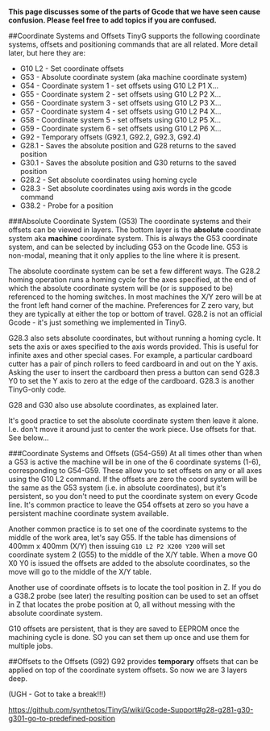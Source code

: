 **This page discusses some of the parts of Gcode that we have seen cause confusion. Please feel free to add topics if you are confused.**

##Coordinate Systems and Offsets
TinyG supports the following coordinate systems, offsets and positioning commands that are all related. More detail later, but here they are:

* G10 L2 - Set coordinate offsets 
* G53 - Absolute coordinate system (aka machine coordinate system)
* G54 - Coordinate system 1 - set offsets using G10 L2 P1 X...
* G55 - Coordinate system 2 - set offsets using G10 L2 P2 X...
* G56 - Coordinate system 3 - set offsets using G10 L2 P3 X...
* G57 - Coordinate system 4 - set offsets using G10 L2 P4 X...
* G58 - Coordinate system 5 - set offsets using G10 L2 P5 X...
* G59 - Coordinate system 6 - set offsets using G10 L2 P6 X...
* G92 - Temporary offsets (G92.1, G92.2, G92.3, G92.4)
* G28.1 - Saves the absolute position and G28 returns to the saved position
* G30.1 - Saves the absolute position and G30 returns to the saved position
* G28.2 - Set absolute coordinates using homing cycle
* G28.3 - Set absolute coordinates using axis words in the gcode command
* G38.2 - Probe for a position

###Absolute Coordinate System (G53)
The coordinate systems and their offsets can be viewed in layers. The bottom layer is the **absolute** coordinate system aka **machine** coordinate system. This is always the G53 coordinate system, and can be selected by including G53 on the Gcode line. G53 is non-modal, meaning that it only applies to the line where it is present.

The absolute coordinate system can be set a few different ways. The G28.2 homing operation runs a homing cycle for the axes specified, at the end of which the absolute coordinate system will be (or is supposed to be) referenced to the homing switches. In most machines the X/Y zero will be at the front left hand corner of the machine. Preferences for Z zero vary, but they are typically at either the top or bottom of travel. G28.2 is not an official Gcode - it's just something we implemented in TinyG.

G28.3 also sets absolute coordinates, but without running a homing cycle. It sets the axis or axes specified to the axis words provided. This is useful for infinite axes and other special cases. For example, a particular cardboard cutter has a pair of pinch rollers to feed cardboard in and out on the Y axis. Asking the user to insert the cardboard then press a button can send G28.3 Y0 to set the Y axis to zero at the edge of the cardboard. G28.3 is another TinyG-only code.

G28 and G30 also use absolute coordinates, as explained later.

It's good practice to set the absolute coordinate system then leave it alone. I.e. don't move it around just to center the work piece. Use offsets for that. See below...

###Coordinate Systems and Offsets (G54-G59)
At all times other than when a G53 is active the machine will be in one of the 6 coordinate systems (1-6), corresponding to G54-G59. These allow you to set offsets on any or all axes using the G10 L2 command. If the offsets are zero the coord system will be the same as the G53 system (i.e. in absolute coordinates), but it's persistent, so you don't need to put the coordinate system on every Gcode line. It's common practice to leave the G54 offsets at zero so you have a persistent machine coordinate system available.

Another common practice is to set one of the coordinate systems to the middle of the work area, let's say G55. If the table has dimensions of 400mm x 400mm (X/Y) then issuing `G10 L2 P2 X200 Y200` will set coordinate system 2 (G55) to the middle of the X/Y table. When a move G0 X0 Y0 is issued the offsets are added to the absolute coordinates, so the move will go to the middle of the X/Y table.

Another use of coordinate offsets is to locate the tool position in Z. If you do a G38.2 probe (see later) the resulting position can be used to set an offset in Z that locates the probe position at 0, all without messing with the absolute coordinate system.

G10 offsets are persistent, that is they are saved to EEPROM once the machining cycle is done. SO you can set them up once and use them for multiple jobs.

##Offsets to the Offsets (G92)
G92 provides **temporary** offsets that can be applied on top of the coordinate system offsets. So now we are 3 layers deep. 

(UGH - Got to take a break!!!)


https://github.com/synthetos/TinyG/wiki/Gcode-Support#g28-g281-g30-g301-go-to-predefined-position
